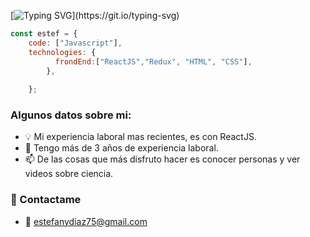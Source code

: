

[![Typing SVG](https://readme-typing-svg.herokuapp.com?font=Architects+Daughter&color=AB46D2&size=30&lines=console.log("Hola,+soy+Estef");y+soy+desarrolladora+web)](https://git.io/typing-svg)



```javascript
const estef = {    
    code: ["Javascript"],
    technologies: {
          frondEnd:["ReactJS","Redux", "HTML", "CSS"],         
        },
             
    };
```

<h3> Algunos datos sobre mi: </h3>

- 💡 Mi experiencia laboral mas recientes, es con ReactJS.
- 🌱 Tengo más de 3 años de experiencia laboral.
- 📫 De las cosas que más disfruto hacer es conocer personas y ver videos sobre ciencia.


<h3>👋 Contactame</h3>
  
- 📧 estefanydiaz75@gmail.com

  

  

